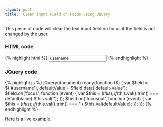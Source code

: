 ```yaml
---
layout: post
title:  Clear input Field on Focus using JQuery
---
```


This piece of code will clear the text input field on focus if the field is not changed by the user.

### HTML code
{% highlight html %}
<input type="text" id="username" data-default-value="username" value="username">
{% endhighlight %}

### JQuery code
{% highlight js %}
jQuery(document).ready(function ($) {
    var $field = $('#username'), 
        defaultValue = $field.data('default-value');
    $field.on('focus', function (event) {
        var $this = $(this);
        if ($this.val().trim() === defaultValue) $this.val('');
    });
    $field.on('focusout', function (event) {
        var $this = $(this);
        if ($this.val().trim() === '') $this.val(defaultValue);
    });
});
{% endhighlight %}

Here is a live example. 
<script async src="//jsfiddle.net/amiya/xd5tus6d/4/embed/html,js,result/"></script>